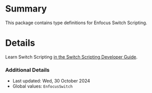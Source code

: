 # Summary
This package contains type definitions for Enfocus Switch Scripting.

# Details
Learn Switch Scripting [in the Switch Scripting Developer Guide](https://www.enfocus.com/en/support/manuals/switch-manuals).

### Additional Details
 * Last updated: Wed, 30 October 2024
 * Global values: `EnfocusSwitch`
